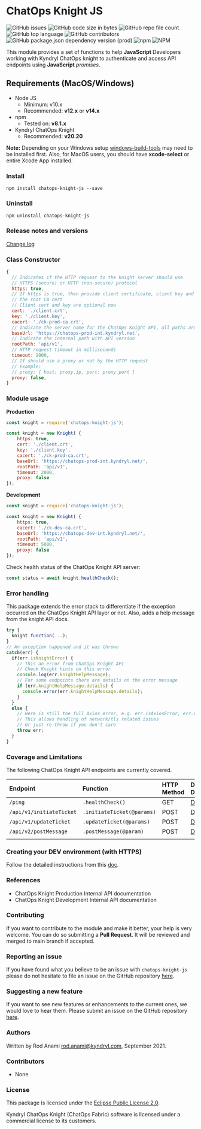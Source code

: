 # ChatOps Knight JS
![GitHub issues](https://img.shields.io/github/issues/rod4n4m1/chatops-knight-js)
![GitHub code size in bytes](https://img.shields.io/github/languages/code-size/rod4n4m1/chatops-knight-js)
![GitHub repo file count](https://img.shields.io/github/directory-file-count/rod4n4m1/chatops-knight-js)
![GitHub top language](https://img.shields.io/github/languages/top/rod4n4m1/chatops-knight-js)
![GitHub contributors](https://img.shields.io/github/contributors/rod4n4m1/chatops-knight-js)
![GitHub package.json dependency version (prod)](https://img.shields.io/github/package-json/dependency-version/rod4n4m1/chatops-knight-js/axios)
![npm](https://img.shields.io/npm/dm/chatops-knight-js)
![NPM](https://img.shields.io/npm/l/chatops-knight-js)

This module provides a set of functions to help **JavaScript** Developers working with Kyndryl ChatOps knight to authenticate and access API endpoints using **JavaScript** _promises_.

## Requirements (MacOS/Windows)

* Node JS
  * Minimum: v10.x
  * Recommended: **v12.x** or **v14.x**
* npm
  * Tested on: **v8.1.x**
* Kyndryl ChatOps Knight
  * Recommended: **v20.20**

**Note:** Depending on your Windows setup [windows-build-tools](https://www.npmjs.com/package/windows-build-tools) may need to be installed first. Also, for MacOS users, you should have **xcode-select** or entire Xcode App installed.

### Install

`npm install chatops-knight-js --save`

### Uninstall

`npm uninstall chatops-knight-js`

### Release notes and versions

[Change log](./CHANGELOG.md)

### Class Constructor

```javascript
{
  // Indicates if the HTTP request to the knight server should use
  // HTTPS (secure) or HTTP (non-secure) protocol
  https: true,
  // If https is true, then provide client certificate, client key and
  // the root CA cert
  // Client cert and key are optional now
  cert: './client.crt',
  key: './client.key',
  cacert: './ck-prod-ca.crt',
  // Indicate the server name for the ChatOps Knight API, all paths are relative to this one
  baseUrl: 'https://chatops-prod-int.kyndryl.net',
  // Indicate the internal path with API version
  rootPath: 'api/v1',
  // HTTP request timeout in milliseconds
  timeout: 2000,
  // If should use a proxy or not by the HTTP request
  // Example:
  // proxy: { host: proxy.ip, port: proxy.port }
  proxy: false,
}
```

### Module usage

**Production**

```javascript
const knight = require('chatops-knight-js');

const knight = new Knight( {
    https: true,
    cert: './client.crt',
    key: './client.key',
    cacert: './ck-prod-ca.crt',
    baseUrl: 'https://chatops-prod-int.kyndryl.net/',
    rootPath: 'api/v1',
    timeout: 2000,
    proxy: false
});
```

**Development**

```javascript
const knight = require('chatops-knight-js');

const knight = new Knight( {
    https: true,
    cacert: './ck-dev-ca.crt',
    baseUrl: 'https://chatops-dev-int.kyndryl.net/',
    rootPath: 'api/v1',
    timeout: 5000,
    proxy: false
});
```

Check health status of the ChatOps Knight API server:

```javascript
const status = await knight.healthCheck();
```


### Error handling

This package extends the error stack to differentiate if the exception occurred on the ChatOps Knight API layer or not. Also, adds a help message from the knight API docs.

```javascript
try {
  knight.function(...);
}
// An exception happened and it was thrown
catch(err) {
  if(err.isKnightError) {
    // This an error from ChatOps Knight API
    // Check Knight hints on this error
    console.log(err.knightHelpMessage);
    // For some endpoints there are details on the error message
    if (err.knightHelpMessage.details) {
      console.error(err.knightHelpMessage.details);
    }
  }
  else {
    // Here is still the full Axios error, e.g. err.isAxiosError, err.response, err.request
    // This allows handling of network/tls related issues
    // Or just re-throw if you don't care
    throw err;
  }
}
```

### Coverage and Limitations

The following ChatOps Knight API endpoints are currently covered.

| **Endpoint** | **Function** | **HTTP Method** | **Dev Doc** |
|:--------------|:--------------|:--------------|:--------------:|
| `/ping` | `.healthCheck()` | GET | [Doc](docs/health-check.md) |
| `/api/v1/initiateTicket` | `.initiateTicket(@params)` | POST | [Doc](docs/initiate-ticket.md) |
| `/api/v1/updateTicket` | `.updateTicket(@params)` | POST | [Doc](docs/update-ticket.md) |
| `/api/v2/postMessage` | `.postMessage(@param)` | POST | [Doc](docs/post-message.md) |
|  |  |  |  |


### Creating your DEV environment (with HTTPS)

Follow the detailed instructions from this [doc](dev/environment-build.md).

### References

  * ChatOps Knight Production Internal API documentation
  * ChatOps Knight Development Internal API documentation


### Contributing
If you want to contribute to the module and make it better, your help is very welcome. You can do so submitting a **Pull Request**. It will be reviewed and merged to main branch if accepted.

### Reporting an issue
If you have found what you believe to be an issue with `chatops-knight-js` please do not hesitate to file an issue on the GitHub repository [here](https://github.com/rod4n4m1/chatops-knight-js/issues/new?template=bug-report.md).

### Suggesting a new feature
If you want to see new features or enhancements to the current ones, we would love to hear them. Please submit an issue on the GitHub repository [here](https://github.com/rod4n4m1/chatops-knight-js/issues/new?template=new-feature.md).

### Authors
Written by Rod Anami <rod.anami@kyndryl.com>, September 2021.

### Contributors
* None

### License
This package is licensed under the [Eclipse Public License 2.0](https://opensource.org/licenses/EPL-2.0).

Kyndryl ChatOps Knight (ChatOps Fabric) software is licensed under a commercial license to its customers.
